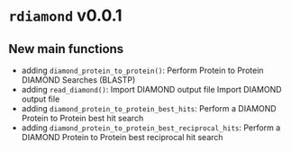 # `rdiamond` v0.0.1

## New main functions

- adding `diamond_protein_to_protein()`: Perform Protein to Protein DIAMOND Searches (BLASTP)
- adding `read_diamond()`: Import DIAMOND output file Import DIAMOND output file
- adding `diamond_protein_to_protein_best_hits`: Perform a DIAMOND Protein to Protein best hit search
- adding `diamond_protein_to_protein_best_reciprocal_hits`: Perform a DIAMOND Protein to Protein best reciprocal hit search
